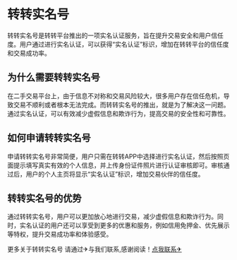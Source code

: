 # 转转实名号

转转实名号是转转平台推出的一项实名认证服务，旨在提升交易安全和用户信任度。用户通过进行实名认证，可以获得“实名认证”标识，增加在转转平台的信任度和交易成功率。

## 为什么需要转转实名号

在二手交易平台上，由于信息不对称和交易风险较大，很多用户存在信任危机，导致交易不顺利或者根本无法完成。而转转实名号的推出，就是为了解决这一问题。通过实名认证，可以有效减少虚假信息和欺诈行为，提高交易的安全性和可靠性。

## 如何申请转转实名号

申请转转实名号非常简便，用户只需在转转APP中选择进行实名认证，然后按照页面提示填写真实有效的个人信息，并上传身份证件照片进行认证审核即可。审核通过后，用户的个人主页将显示“实名认证”标识，增加交易伙伴的信任度。

## 转转实名号的优势

通过转转实名号，用户可以更加放心地进行交易，减少虚假信息和欺诈行为。同时，实名认证的用户还可以享受到更多的优惠和服务，例如信用免押金、优先展示等特权，提升交易成功率和体验感受。

更多关于转转实名号 请通过✈与我们联系,感谢阅读！[点我联系✈](https://in.k02.cc)